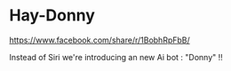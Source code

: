 # Hay-Donny
https://www.facebook.com/share/r/1BobhRpFbB/

Instead of Siri we're introducing an new Ai bot : "Donny" !!
